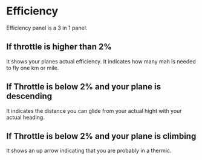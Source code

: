# Efficiency #

Efficiency panel is a 3 in 1 panel.

## If throttle is higher than 2% ##

It shows your planes actual efficiency.
It indicates how many mah is needed to fly one km or mile.


## If Throttle is below 2% and your plane is descending ##

It indicates the distance you can glide from your actual hight with your actual heading.

## If Throttle is below 2% and your plane is climbing ##

It shows an up arrow indicating that you are probably in a thermic.